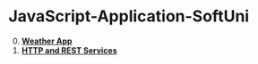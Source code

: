 # JavaScript-Application-SoftUni

00. [**Weather App**]()
01.  [**HTTP and REST Services**](https://github.com/calisthenicsGuy/JavaScript-Application-SoftUni/tree/main/01.%20%20HTTP%20and%20REST%20Services/custom-server)
